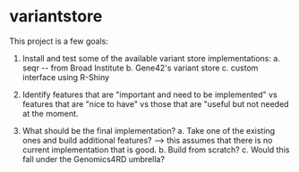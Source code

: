 # variantstore
This project is a few goals:
1. Install and test some of the available variant store implementations:
  a. seqr -- from Broad Institute
  b. Gene42's variant store
  c. custom interface using R-Shiny
  
2. Identify features that are "important and need to be implemented" vs features that are "nice to have" vs those that are "useful but not needed at the moment.

3. What should be the final implementation?
  a. Take one of the existing ones and build additional features? --> this assumes that there is no current implementation that is good.
  b. Build from scratch?
  c. Would this fall under the Genomics4RD umbrella?
